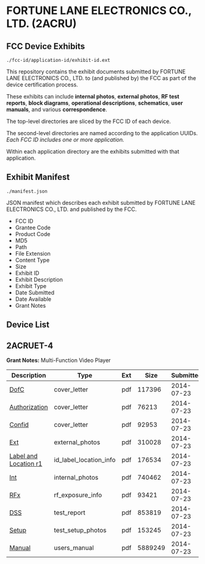 # FORTUNE LANE ELECTRONICS CO., LTD. (2ACRU)
## FCC Device Exhibits

```
./fcc-id/application-id/exhibit-id.ext
```

This repository contains the exhibit documents submitted by FORTUNE LANE ELECTRONICS CO., LTD. to (and published by) the FCC as part of the device certification process.

These exhibits can include **internal photos**, **external photos**, **RF test reports**, **block diagrams**, **operational descriptions**, **schematics**, **user manuals**, and various **correspondence**.

The top-level directories are sliced by the FCC ID of each device.

The second-level directories are named according to the application UUIDs. *Each FCC ID includes one or more application.*

Within each application directory are the exhibits submitted with that application. 

## Exhibit Manifest

```
./manifest.json
```

JSON manifest which describes each exhibit submitted by FORTUNE LANE ELECTRONICS CO., LTD. and published by the FCC.

- FCC ID
- Grantee Code
- Product Code
- MD5
- Path
- File Extension
- Content Type
- Size
- Exhibit ID
- Exhibit Description
- Exhibit Type
- Date Submitted
- Date Available
- Grant Notes

## Device List
## 2ACRUET-4
**Grant Notes:** Multi-Function Video Player

| Description | Type | Ext | Size | Submitted | Available |
| ----------- | ---- | --- | ---- | --------- | --------- |
| [DofC](2ACRUET-4/2cf67dd4d6f56c7dac16cf2bb38789af/2333359.pdf) | cover_letter | pdf | 117396 | 2014-07-23 | 2014-07-23 |
| [Authorization](2ACRUET-4/2cf67dd4d6f56c7dac16cf2bb38789af/2333360.pdf) | cover_letter | pdf | 76213 | 2014-07-23 | 2014-07-23 |
| [Confid](2ACRUET-4/2cf67dd4d6f56c7dac16cf2bb38789af/2333363.pdf) | cover_letter | pdf | 92953 | 2014-07-23 | 2014-07-23 |
| [Ext](2ACRUET-4/2cf67dd4d6f56c7dac16cf2bb38789af/2333361.pdf) | external_photos | pdf | 310028 | 2014-07-23 | 2014-07-23 |
| [Label and Location r1](2ACRUET-4/2cf67dd4d6f56c7dac16cf2bb38789af/2333365.pdf) | id_label_location_info | pdf | 176534 | 2014-07-23 | 2014-07-23 |
| [Int](2ACRUET-4/2cf67dd4d6f56c7dac16cf2bb38789af/2333364.pdf) | internal_photos | pdf | 740462 | 2014-07-23 | 2014-07-23 |
| [RFx](2ACRUET-4/2cf67dd4d6f56c7dac16cf2bb38789af/2333366.pdf) | rf_exposure_info | pdf | 93421 | 2014-07-23 | 2014-07-23 |
| [DSS](2ACRUET-4/2cf67dd4d6f56c7dac16cf2bb38789af/2333362.pdf) | test_report | pdf | 853819 | 2014-07-23 | 2014-07-23 |
| [Setup](2ACRUET-4/2cf67dd4d6f56c7dac16cf2bb38789af/2333384.pdf) | test_setup_photos | pdf | 153245 | 2014-07-23 | 2014-07-23 |
| [Manual](2ACRUET-4/2cf67dd4d6f56c7dac16cf2bb38789af/2333385.pdf) | users_manual | pdf | 5889249 | 2014-07-23 | 2014-07-23 |
